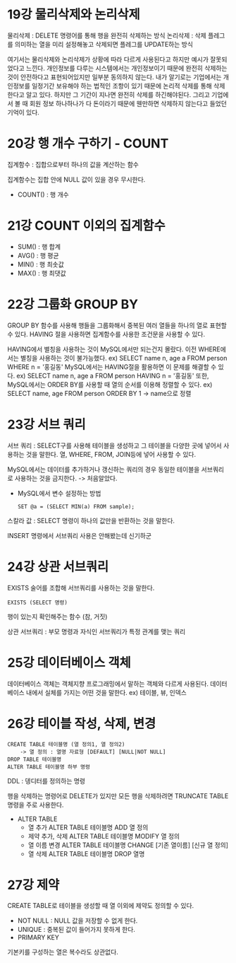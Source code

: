 # 19강 물리삭제와 논리삭제

물리삭제 : DELETE 명령어를 통해 행을 완전히 삭제하는 방식
논리삭제 : 삭제 플레그를 의미하는 열을 미리 설정해놓고 삭제되면 플레그를 UPDATE하는 방식

여기서는 물리삭제와 논리삭제가 상황에 따라 다르게 사용된다고 하지만 예시가 잘못되었다고 느낀다.
개인정보를 다루는 시스템에서는 개인정보이기 때문에 완전히 삭제하는 것이 안전하다고 표현되어있지만 일부분 동의하지 않는다.
내가 알기로는 기업에서는 개인정보를 일정기간 보유해야 하는 법적인 조항이 있기 때문에 논리적 삭제를 통해 삭제한다고 알고 있다.
하지만 그 기간이 지나면 완전히 삭제를 하긴해야된다. 
그리고 기업에서 볼 때 회원 정보 하나하나가 다 돈이라기 때문에 웬만하면 삭제하지 않는다고 들었던 기억이 있다.


# 20강 행 개수 구하기 - COUNT

집계함수 : 집합으로부터 하나의 값을 계산하는 함수

집계함수는 집합 안에 NULL 값이 있을 경우 무시한다.
- COUNT() : 행 개수


# 21강 COUNT 이외의 집계함수

- SUM() : 행 합계
- AVG() : 행 평균
- MIN() : 행 최솟값
- MAX() : 행 최댓값

# 22강 그룹화 GROUP BY

GROUP BY 함수를 사용해 행들을 그룹화해서 중복된 여러 열들을 하나의 열로 표현할 수 있다.
HAVING 절을 사용하면 집계함수를 사용한 조건문을 사용할 수 있다.

HAVING에서 별칭을 사용하는 것이 MySQL에서만 되는건지 몰랐다. 
이전 WHERE에서는 별칭을 사용하는 것이 불가능했다. ex) SELECT name n, age a FROM person WHERE n = '홍길동'
MySQL에서는 HAVING절을 활용하면 이 문제를 해결할 수 있다. ex) SELECT name n, age a FROM person HAVING n = '홍길동'
또한, MySQL에서는 ORDER BY를 사용할 때 열의 순서를 이용해 정렬할 수 있다. ex) SELECT name, age FROM person ORDER BY 1 -> name으로 정렬

# 23강 서브 쿼리

서브 쿼리 : SELECT구를 사용해 테이블을 생성하고 그 테이블을 다양한 곳에 넣어서 사용하는 것을 말한다.
열, WHERE, FROM, JOIN등에 넣어 사용할 수 있다.

MySQL에서는 데이터를 추가하거나 갱신하는 쿼리의 경우 동일한 테이블을 서브쿼리로 사용하는 것을 금지한다. -> 처음알았다.

- MySQL에서 변수 설정하는 방법
    ```mysql
    SET @a = (SELECT MIN(a) FROM sample);
    ```

스칼라 값 : SELECT 명령이 하나의 값만을 반환하는 것을 말한다.

INSERT 명령에서 서브쿼리 사용은 안해봤는데 신기하군

# 24강 상관 서브쿼리

EXISTS 술어를 조합해 서브쿼리를 사용하는 것을 말한다.
```mysql
EXISTS (SELECT 명령)
```
행이 있는지 확인해주는 함수 (참, 거짓)

상관 서브쿼리 : 부모 명령과 자식인 서브쿼리가 특정 관계를 맺는 쿼리

# 25강 데이터베이스 객체


데이터베이스 객체는 객체지향 프로그래밍에서 말하는 객체와 다르게 사용된다.
데이터베이스 내에서 실체를 가지는 어떤 것을 말한다. ex) 테이블, 뷰, 인덱스

# 26강 테이블 작성, 삭제, 변경

```mysql
CREATE TABLE 테이블명 (열 정의1, 열 정의2) 
    -> 열 정의 : 열명 자료형 [DEFAULT] [NULL|NOT NULL]
DROP TABLE 테이블명
ALTER TABLE 테이블명 하부 명령
```

DDL : 뎅디터를 정의하는 명령

행을 삭제하는 명령어로 DELETE가 있지만 모든 행을 삭제하려면 TRUNCATE TABLE 명령을 주로 사용한다.

- ALTER TABLE 
  - 열 추가
    ALTER TABLE 테이블명 ADD 열 정의
  - 제약 추가, 삭제
    ALTER TABLE 테이블명 MODIFY 열 정의
  - 열 이름 변경
    ALTER TABLE 테이블명 CHANGE [기존 열이름] [신규 열 정의]
  - 열 삭제
    ALTER TABLE 테이블명 DROP 열명

# 27강 제약

CREATE TABLE로 테이블을 생성할 때 열 이외에 제약도 정의할 수 있다.

- NOT NULL : NULL 값을 저장할 수 없게 한다.
- UNIQUE : 중복된 값이 들어가지 못하게 한다.
- PRIMARY KEY 

기본키를 구성하는 열은 복수라도 상관없다.





